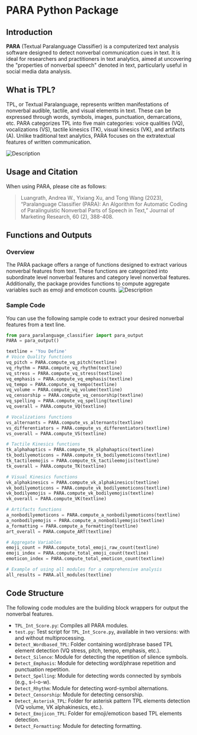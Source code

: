 # PARA Python Package

## Introduction

**PARA** (Textual Paralanguage Classifier) is a computerized text analysis software designed to detect nonverbal communication cues in text. It is ideal for researchers and practitioners in text analytics, aimed at uncovering the "properties of nonverbal speech" denoted in text, particularly useful in social media data analysis.

## What is TPL?

TPL, or Textual Paralanguage, represents written manifestations of nonverbal audible, tactile, and visual elements in text. These can be expressed through words, symbols, images, punctuation, demarcations, etc. PARA categorizes TPL into five main categories: voice qualities (VQ), vocalizations (VS), tactile kinesics (TK), visual kinesics (VK), and artifacts (A). Unlike traditional text analytics, PARA focuses on the extratextual features of written communication.

![Description](https://static.wixstatic.com/media/62e0e2_24d79b8cc93e4e689d77b838535166d1~mv2.jpg/v1/fill/w_1336,h_944,al_c,q_85,enc_auto/Table%201.jpg)


## Usage and Citation

When using PARA, please cite as follows:
> Luangrath, Andrea W., Yixiang Xu, and Tong Wang (2023), “Paralanguage Classifier (PARA): An Algorithm for Automatic Coding of Paralinguistic Nonverbal Parts of Speech in Text,” Journal of Marketing Research, 60 (2), 388-408.


## Functions and Outputs

### Overview
The PARA package offers a range of functions designed to extract various nonverbal features from text. These functions are categorized into subordinate level nonverbal features and category level nonverbal features. Additionally, the package provides functions to compute aggregate variables such as emoji and emoticon counts.
![Description](https://static.wixstatic.com/media/62e0e2_7da7b5eab30e45cab3b4802fc416dd06~mv2.jpg/v1/fill/w_2166,h_862,al_c,q_85,enc_auto/Table%202.jpg)


### Sample Code 
You can use the following sample code to extract your desired nonverbal features from a text line.

```python
from para_paralanguage_classifier import para_output
PARA = para_output()

textline = 'You Define'
# Voice Quality functions
vq_pitch = PARA.compute_vq_pitch(textline)
vq_rhythm = PARA.compute_vq_rhythm(textline)
vq_stress = PARA.compute_vq_stress(textline)
vq_emphasis = PARA.compute_vq_emphasis(textline)
vq_tempo = PARA.compute_vq_tempo(textline)
vq_volume = PARA.compute_vq_volume(textline)
vq_censorship = PARA.compute_vq_censorship(textline)
vq_spelling = PARA.compute_vq_spelling(textline)
vq_overall = PARA.compute_VQ(textline)

# Vocalizations functions
vs_alternants = PARA.compute_vs_alternants(textline)
vs_differentiators = PARA.compute_vs_differentiators(textline)
vs_overall = PARA.compute_VS(textline)

# Tactile Kinesics functions
tk_alphahaptics = PARA.compute_tk_alphahaptics(textline)
tk_bodilyemoticons = PARA.compute_tk_bodilyemoticons(textline)
tk_tactileemojis = PARA.compute_tk_tactileemojis(textline)
tk_overall = PARA.compute_TK(textline)

# Visual Kinesics functions
vk_alphakinesics = PARA.compute_vk_alphakinesics(textline)
vk_bodilyemoticons = PARA.compute_vk_bodilyemoticons(textline)
vk_bodilyemojis = PARA.compute_vk_bodilyemojis(textline)
vk_overall = PARA.compute_VK(textline)

# Artifacts functions
a_nonbodilyemoticons = PARA.compute_a_nonbodilyemoticons(textline)
a_nonbodilyemojis = PARA.compute_a_nonbodilyemojis(textline)
a_formatting = PARA.compute_a_formatting(textline)
art_overall = PARA.compute_ART(textline)

# Aggregate Variables 
emoji_count = PARA.compute_total_emoji_raw_count(textline) 
emoji_index = PARA.compute_total_emoji_count(textline) 
emoticon_index = PARA.compute_total_emoticon_count(textline) 

# Example of using all modules for a comprehensive analysis
all_results = PARA.all_modules(textline)
```


## Code Structure

The following code modules are the building block wrappers for output the nonverbal features. 

- `TPL_Int_Score.py`: Compiles all PARA modules.
- `test.py`: Test script for `TPL_Int_Score.py`, available in two versions: with and without multiprocessing.
- `Detect_Wordbased_TPL`: Folder containing word/phrase based TPL element detection (VQ stress, pitch, tempo, emphasis, etc.).
- `Detect_Silence`: Module for detecting the repetition of silence symbols.
- `Detect_Emphasis`: Module for detecting word/phrase repetition and punctuation repetition.
- `Detect_Spelling`: Module for detecting words connected by symbols (e.g., s-l-o-w).
- `Detect_Rhythm`: Module for detecting word-symbol alternations.
- `Detect_Censorship`: Module for detecting censorship.
- `Detect_Asterisk_TPL`: Folder for asterisk pattern TPL elements detection (VQ volume, VK alphakinesics, etc.).
- `Detect_Emojicon_TPL`: Folder for emoji/emoticon based TPL elements detection.
- `Detect_Formatting`: Module for detecting formatting.



